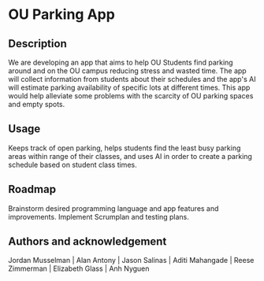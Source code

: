 # OU Parking App
## Description
We are developing an app that aims to help OU Students find parking around and on the OU campus reducing stress and wasted time. The app will collect information from students about their schedules and the app's AI will estimate parking availability of specific lots at different times. This app would help alleviate some problems with the scarcity of OU parking spaces and empty spots.

## Usage
Keeps track of open parking, helps students find the least busy parking areas within range of their classes, and uses AI in order to create a parking schedule based on student class times.
## Roadmap
Brainstorm desired programming language and app features and improvements.
Implement Scrumplan and testing plans.


## Authors and acknowledgement
Jordan Musselman 
| Alan Antony 
| Jason Salinas 
| Aditi Mahangade 
| Reese Zimmerman 
| Elizabeth Glass 
| Anh Nyguen
